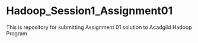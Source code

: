 # Hadoop_Session1_Assignment01
This is repository for submitting Assignment 01 solution to Acadgild Hadoop Program
